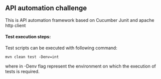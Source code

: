 ## API automation challenge
This is API automation framework based on Cucumber Junit and apache http client
#### Test execution steps:
Test scripts can be executed with following command:
```$xslt
mvn clean test -Denv=int
``` 
where in -Denv flag represent the environment on which the execution of tests is required.
